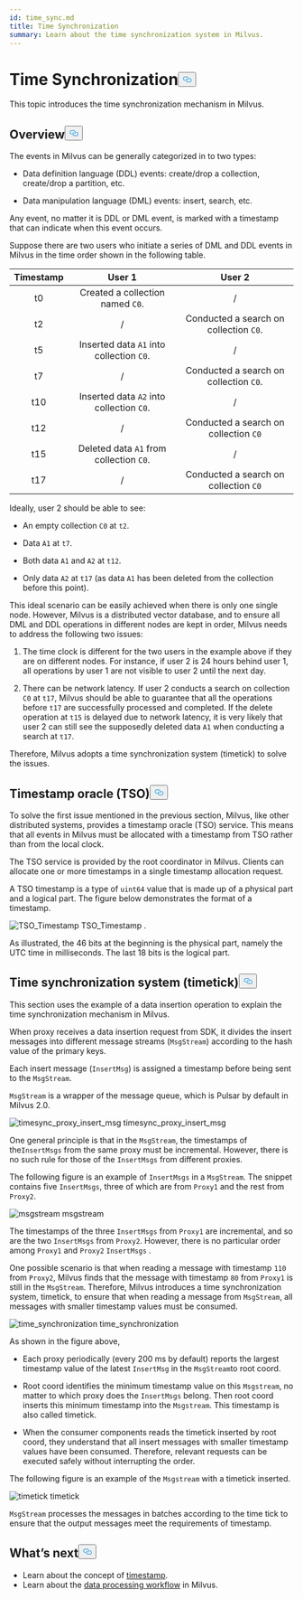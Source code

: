 ```yaml
---
id: time_sync.md
title: Time Synchronization
summary: Learn about the time synchronization system in Milvus.
---
```

<h1 id="Time-Synchronization" class="common-anchor-header">Time Synchronization<button data-href="#Time-Synchronization" class="anchor-icon" translate="no">
      <svg translate="no"
        aria-hidden="true"
        focusable="false"
        height="20"
        version="1.1"
        viewBox="0 0 16 16"
        width="16"
      >
        <path
          fill="#0092E4"
          fill-rule="evenodd"
          d="M4 9h1v1H4c-1.5 0-3-1.69-3-3.5S2.55 3 4 3h4c1.45 0 3 1.69 3 3.5 0 1.41-.91 2.72-2 3.25V8.59c.58-.45 1-1.27 1-2.09C10 5.22 8.98 4 8 4H4c-.98 0-2 1.22-2 2.5S3 9 4 9zm9-3h-1v1h1c1 0 2 1.22 2 2.5S13.98 12 13 12H9c-.98 0-2-1.22-2-2.5 0-.83.42-1.64 1-2.09V6.25c-1.09.53-2 1.84-2 3.25C6 11.31 7.55 13 9 13h4c1.45 0 3-1.69 3-3.5S14.5 6 13 6z"
        ></path>
      </svg>
    </button></h1><p>This topic introduces the time synchronization mechanism in Milvus.</p>
<h2 id="Overview" class="common-anchor-header">Overview<button data-href="#Overview" class="anchor-icon" translate="no">
      <svg translate="no"
        aria-hidden="true"
        focusable="false"
        height="20"
        version="1.1"
        viewBox="0 0 16 16"
        width="16"
      >
        <path
          fill="#0092E4"
          fill-rule="evenodd"
          d="M4 9h1v1H4c-1.5 0-3-1.69-3-3.5S2.55 3 4 3h4c1.45 0 3 1.69 3 3.5 0 1.41-.91 2.72-2 3.25V8.59c.58-.45 1-1.27 1-2.09C10 5.22 8.98 4 8 4H4c-.98 0-2 1.22-2 2.5S3 9 4 9zm9-3h-1v1h1c1 0 2 1.22 2 2.5S13.98 12 13 12H9c-.98 0-2-1.22-2-2.5 0-.83.42-1.64 1-2.09V6.25c-1.09.53-2 1.84-2 3.25C6 11.31 7.55 13 9 13h4c1.45 0 3-1.69 3-3.5S14.5 6 13 6z"
        ></path>
      </svg>
    </button></h2><p>The events in Milvus can be generally categorized in to two types:</p>
<ul>
<li><p>Data definition language (DDL) events: create/drop a collection, create/drop a partition, etc.</p></li>
<li><p>Data manipulation language (DML) events: insert, search, etc.</p></li>
</ul>
<p>Any event, no matter it is DDL or DML event, is marked with a timestamp that can indicate when this event occurs.</p>
<p>Suppose there are two users who initiate a series of DML and DDL events in Milvus in the time order shown in the following table.</p>
<table>
<thead>
<tr><th style="text-align:center">Timestamp</th><th style="text-align:center">User 1</th><th style="text-align:center">User 2</th></tr>
</thead>
<tbody>
<tr><td style="text-align:center">t0</td><td style="text-align:center">Created a collection named <code translate="no">C0</code>.</td><td style="text-align:center">/</td></tr>
<tr><td style="text-align:center">t2</td><td style="text-align:center">/</td><td style="text-align:center">Conducted a search on collection <code translate="no">C0</code>.</td></tr>
<tr><td style="text-align:center">t5</td><td style="text-align:center">Inserted data <code translate="no">A1</code> into collection <code translate="no">C0</code>.</td><td style="text-align:center">/</td></tr>
<tr><td style="text-align:center">t7</td><td style="text-align:center">/</td><td style="text-align:center">Conducted a search on collection <code translate="no">C0</code>.</td></tr>
<tr><td style="text-align:center">t10</td><td style="text-align:center">Inserted data <code translate="no">A2</code> into collection <code translate="no">C0</code>.</td><td style="text-align:center">/</td></tr>
<tr><td style="text-align:center">t12</td><td style="text-align:center">/</td><td style="text-align:center">Conducted a search on collection <code translate="no">C0</code></td></tr>
<tr><td style="text-align:center">t15</td><td style="text-align:center">Deleted data <code translate="no">A1</code> from collection <code translate="no">C0</code>.</td><td style="text-align:center">/</td></tr>
<tr><td style="text-align:center">t17</td><td style="text-align:center">/</td><td style="text-align:center">Conducted a search on collection <code translate="no">C0</code></td></tr>
</tbody>
</table>
<p>Ideally, user 2 should be able to see:</p>
<ul>
<li><p>An empty collection <code translate="no">C0</code> at <code translate="no">t2</code>.</p></li>
<li><p>Data <code translate="no">A1</code> at <code translate="no">t7</code>.</p></li>
<li><p>Both data <code translate="no">A1</code> and <code translate="no">A2</code> at <code translate="no">t12</code>.</p></li>
<li><p>Only data <code translate="no">A2</code> at <code translate="no">t17</code> (as data <code translate="no">A1</code> has been deleted from the collection before this point).</p></li>
</ul>
<p>This ideal scenario can be easily achieved when there is only one single node. However, Milvus is a distributed vector database, and to ensure all DML and DDL operations in different nodes are kept in order, Milvus needs to address the following two issues:</p>
<ol>
<li><p>The time clock is different for the two users in the example above if they are on different nodes. For instance, if user 2 is 24 hours behind user 1, all operations by user 1 are not visible to user 2 until the next day.</p></li>
<li><p>There can be network latency. If user 2 conducts a search on collection <code translate="no">C0</code> at <code translate="no">t17</code>, Milvus should be able to guarantee that all the operations before <code translate="no">t17</code> are successfully processed and completed. If the delete operation at <code translate="no">t15</code> is delayed due to network latency, it is very likely that user 2 can still see the supposedly deleted data <code translate="no">A1</code> when conducting a search at <code translate="no">t17</code>.</p></li>
</ol>
<p>Therefore, Milvus adopts a time synchronization system (timetick) to solve the issues.</p>
<h2 id="Timestamp-oracle-TSO" class="common-anchor-header">Timestamp oracle (TSO)<button data-href="#Timestamp-oracle-TSO" class="anchor-icon" translate="no">
      <svg translate="no"
        aria-hidden="true"
        focusable="false"
        height="20"
        version="1.1"
        viewBox="0 0 16 16"
        width="16"
      >
        <path
          fill="#0092E4"
          fill-rule="evenodd"
          d="M4 9h1v1H4c-1.5 0-3-1.69-3-3.5S2.55 3 4 3h4c1.45 0 3 1.69 3 3.5 0 1.41-.91 2.72-2 3.25V8.59c.58-.45 1-1.27 1-2.09C10 5.22 8.98 4 8 4H4c-.98 0-2 1.22-2 2.5S3 9 4 9zm9-3h-1v1h1c1 0 2 1.22 2 2.5S13.98 12 13 12H9c-.98 0-2-1.22-2-2.5 0-.83.42-1.64 1-2.09V6.25c-1.09.53-2 1.84-2 3.25C6 11.31 7.55 13 9 13h4c1.45 0 3-1.69 3-3.5S14.5 6 13 6z"
        ></path>
      </svg>
    </button></h2><p>To solve the first issue mentioned in the previous section, Milvus, like other distributed systems, provides a timestamp oracle (TSO) service. This means that all events in Milvus must be allocated with a timestamp from TSO rather than from the local clock.</p>
<p>The TSO service is provided by the root coordinator in Milvus. Clients can allocate one or more timestamps in a single timestamp allocation request.</p>
<p>A TSO timestamp is a type of <code translate="no">uint64</code> value that is made up of a physical part and a logical part. The figure below demonstrates the format of a timestamp.</p>
<p>
  <span class="img-wrapper">
    <img translate="no" src="/docs/v2.1.x/assets/TSO_Timestamp.png" alt="TSO_Timestamp" class="doc-image" id="tso_timestamp" />
    <span>TSO_Timestamp</span>
  </span>
.</p>
<p>As illustrated, the 46 bits at the beginning is the physical part, namely the UTC time in milliseconds. The last 18 bits is the logical part.</p>
<h2 id="Time-synchronization-system-timetick" class="common-anchor-header">Time synchronization system (timetick)<button data-href="#Time-synchronization-system-timetick" class="anchor-icon" translate="no">
      <svg translate="no"
        aria-hidden="true"
        focusable="false"
        height="20"
        version="1.1"
        viewBox="0 0 16 16"
        width="16"
      >
        <path
          fill="#0092E4"
          fill-rule="evenodd"
          d="M4 9h1v1H4c-1.5 0-3-1.69-3-3.5S2.55 3 4 3h4c1.45 0 3 1.69 3 3.5 0 1.41-.91 2.72-2 3.25V8.59c.58-.45 1-1.27 1-2.09C10 5.22 8.98 4 8 4H4c-.98 0-2 1.22-2 2.5S3 9 4 9zm9-3h-1v1h1c1 0 2 1.22 2 2.5S13.98 12 13 12H9c-.98 0-2-1.22-2-2.5 0-.83.42-1.64 1-2.09V6.25c-1.09.53-2 1.84-2 3.25C6 11.31 7.55 13 9 13h4c1.45 0 3-1.69 3-3.5S14.5 6 13 6z"
        ></path>
      </svg>
    </button></h2><p>This section uses the example of a data insertion operation to explain the time synchronization mechanism in Milvus.</p>
<p>When proxy receives a data insertion request from SDK, it divides the insert messages into  different message streams (<code translate="no">MsgStream</code>) according to the hash value of the primary keys.</p>
<p>Each insert message (<code translate="no">InsertMsg</code>) is assigned a timestamp before being sent to the <code translate="no">MsgStream</code>.</p>
<div class="alert note">
  <code translate="no">MsgStream</code> is a wrapper of the message queue, which is Pulsar by default in Milvus 2.0.
</div>
<p>
  <span class="img-wrapper">
    <img translate="no" src="/docs/v2.1.x/assets/timesync_proxy_insert_msg.png" alt="timesync_proxy_insert_msg" class="doc-image" id="timesync_proxy_insert_msg" />
    <span>timesync_proxy_insert_msg</span>
  </span>
</p>
<p>One general principle is that in the <code translate="no">MsgStream</code>, the timestamps of the<code translate="no">InsertMsgs</code> from the same proxy must be incremental. However, there is no such rule for those of the <code translate="no">InsertMsgs</code> from different proxies.</p>
<p>The following figure is an example of <code translate="no">InsertMsgs</code> in a <code translate="no">MsgStream</code>. The snippet contains five <code translate="no">InsertMsgs</code>, three of which are from <code translate="no">Proxy1</code> and the rest from <code translate="no">Proxy2</code>.</p>
<p>
  <span class="img-wrapper">
    <img translate="no" src="/docs/v2.1.x/assets/msgstream.png" alt="msgstream" class="doc-image" id="msgstream" />
    <span>msgstream</span>
  </span>
</p>
<p>The timestamps of the three <code translate="no">InsertMsgs</code> from <code translate="no">Proxy1</code> are incremental, and so are the two <code translate="no">InsertMsgs</code> from <code translate="no">Proxy2</code>. However, there is no particular order among <code translate="no">Proxy1</code> and <code translate="no">Proxy2</code> <code translate="no">InsertMsgs</code> .</p>
<p>One possible scenario is that when reading a message with timestamp <code translate="no">110</code> from <code translate="no">Proxy2</code>, Milvus finds that the message with timestamp <code translate="no">80</code> from <code translate="no">Proxy1</code> is still in the <code translate="no">MsgStream</code>. Therefore, Milvus introduces a time synchronization system, timetick, to ensure that when reading a message from <code translate="no">MsgStream</code>, all messages with smaller timestamp values must be consumed.</p>
<p>
  <span class="img-wrapper">
    <img translate="no" src="/docs/v2.1.x/assets/time_synchronization.png" alt="time_synchronization" class="doc-image" id="time_synchronization" />
    <span>time_synchronization</span>
  </span>
</p>
<p>As shown in the figure above,</p>
<ul>
<li><p>Each proxy periodically (every 200 ms by default) reports the largest timestamp value of the latest <code translate="no">InsertMsg</code> in the <code translate="no">MsgStream</code>to root coord.</p></li>
<li><p>Root coord identifies the minimum timestamp value on this <code translate="no">Msgstream</code>, no matter to which proxy does the <code translate="no">InsertMsgs</code> belong. Then root coord  inserts this minimum timestamp into the <code translate="no">Msgstream</code>. This timestamp is also called timetick.</p></li>
<li><p>When the consumer components reads the timetick inserted by root coord, they understand that all insert messages with smaller timestamp values have been consumed. Therefore, relevant requests can be executed safely without interrupting the order.</p></li>
</ul>
<p>The following figure is an example of the <code translate="no">Msgstream</code> with a timetick inserted.</p>
<p>
  <span class="img-wrapper">
    <img translate="no" src="/docs/v2.1.x/assets/timetick.png" alt="timetick" class="doc-image" id="timetick" />
    <span>timetick</span>
  </span>
</p>
<p><code translate="no">MsgStream</code> processes the messages in batches according to the time tick to ensure that the output messages meet the requirements of timestamp.</p>
<h2 id="Whats-next" class="common-anchor-header">What’s next<button data-href="#Whats-next" class="anchor-icon" translate="no">
      <svg translate="no"
        aria-hidden="true"
        focusable="false"
        height="20"
        version="1.1"
        viewBox="0 0 16 16"
        width="16"
      >
        <path
          fill="#0092E4"
          fill-rule="evenodd"
          d="M4 9h1v1H4c-1.5 0-3-1.69-3-3.5S2.55 3 4 3h4c1.45 0 3 1.69 3 3.5 0 1.41-.91 2.72-2 3.25V8.59c.58-.45 1-1.27 1-2.09C10 5.22 8.98 4 8 4H4c-.98 0-2 1.22-2 2.5S3 9 4 9zm9-3h-1v1h1c1 0 2 1.22 2 2.5S13.98 12 13 12H9c-.98 0-2-1.22-2-2.5 0-.83.42-1.64 1-2.09V6.25c-1.09.53-2 1.84-2 3.25C6 11.31 7.55 13 9 13h4c1.45 0 3-1.69 3-3.5S14.5 6 13 6z"
        ></path>
      </svg>
    </button></h2><ul>
<li>Learn about the concept of <a href="/docs/de/timestamp.md">timestamp</a>.</li>
<li>Learn about the <a href="/docs/de/data_processing.md">data processing workflow</a> in Milvus.</li>
</ul>
